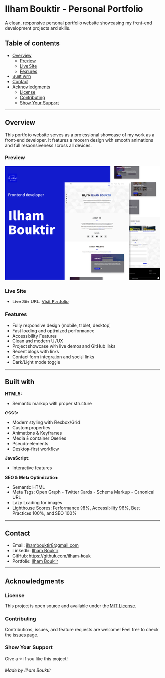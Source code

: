 # Ilham Bouktir - Personal Portfolio

A clean, responsive personal portfolio website showcasing my front-end development projects and skills.

## Table of contents

- [Overview](#overview)
  - [Preview](#preview)
  - [Live Site](#live-site)
  - [Features](#features)
- [Built with](#built-with)
- [Contact](#contact)
- [Acknowledgments](#acknowledgments)
  - [License](#license)
  - [Contributing](#contributing)
  - [Show Your Support](#show-your-support)

---

## Overview

This portfolio website serves as a professional showcase of my work as a front-end developer. It features a modern design with smooth animations and full responsiveness across all devices.

### Preview

![Preview image](imgs/preview.png)

### Live Site

- Live Site URL: [Visit Portfolio](https://ilham-bouk.github.io/ilhambouktir/)

### Features

- Fully responsive design (mobile, tablet, desktop)
- Fast loading and optimized performance
- Accessibility Features
- Clean and modern UI/UX
- Project showcase with live demos and GitHub links
- Recent blogs with links
- Contact form integration and social links
- Dark/Light mode toggle

---

## Built with

**HTML5:**
  - Semantic markup with proper structure

**CSS3:**
  - Modern styling with Flexbox/Grid
  - Custom properties
  - Animations & Keyframes
  - Media & container Queries
  - Pseudo-elements
  - Desktop-first workflow

**JavaScript:**
  - Interactive features

**SEO & Meta Optimization:**
  - Semantic HTML
  - Meta Tags: Open Graph - Twitter Cards - Schema Markup - Canonical URL
  - Lazy Loading for images
  - Lighthouse Scores: Performance 98%, Accessibility 96%, Best Practices 100%, and SEO 100%

---

## Contact

- Email: ilhambouktir8@gmail.com
- LinkedIn: [Ilham Bouktir](https://www.linkedin.com/in/ilham-bouktir-0b266b31b)
- GitHub: https://github.com/ilham-bouk
- Portfolio: [Ilham Bouktir](https://ilham-bouk.github.io/Personal_Portfolio/)

---

## Acknowledgments

### License

This project is open source and available under the [MIT License]().

### Contributing

Contributions, issues, and feature requests are welcome! Feel free to check the [issues page](https://github.com/ilham-bouk/ilhambouktir/issues).

### Show Your Support

Give a ⭐️ if you like this project!

*Made by Ilham Bouktir*
